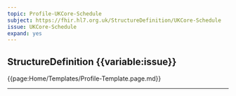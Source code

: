 ```yaml
---
topic: Profile-UKCore-Schedule
subject: https://fhir.hl7.org.uk/StructureDefinition/UKCore-Schedule
issue: UKCore-Schedule
expand: yes
---
```


## StructureDefinition {{variable:issue}}

{{page:Home/Templates/Profile-Template.page.md}}

<hr class="thickline">